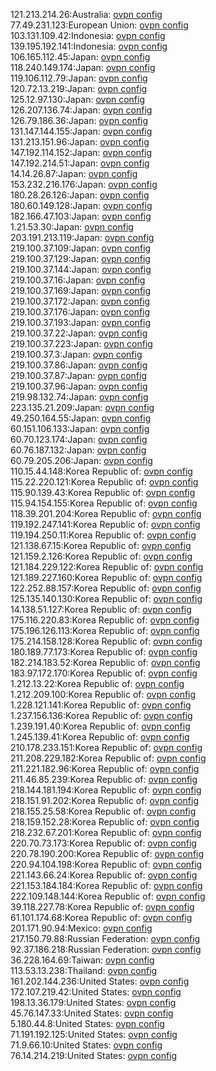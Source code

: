 121.213.214.26:Australia: [ovpn config](vpn/121_213_214_26.ovpn)  
77.49.231.123:European Union: [ovpn config](vpn/77_49_231_123.ovpn)  
103.131.109.42:Indonesia: [ovpn config](vpn/103_131_109_42.ovpn)  
139.195.192.141:Indonesia: [ovpn config](vpn/139_195_192_141.ovpn)  
106.165.112.45:Japan: [ovpn config](vpn/106_165_112_45.ovpn)  
118.240.149.174:Japan: [ovpn config](vpn/118_240_149_174.ovpn)  
119.106.112.79:Japan: [ovpn config](vpn/119_106_112_79.ovpn)  
120.72.13.219:Japan: [ovpn config](vpn/120_72_13_219.ovpn)  
125.12.97.130:Japan: [ovpn config](vpn/125_12_97_130.ovpn)  
126.207.136.74:Japan: [ovpn config](vpn/126_207_136_74.ovpn)  
126.79.186.36:Japan: [ovpn config](vpn/126_79_186_36.ovpn)  
131.147.144.155:Japan: [ovpn config](vpn/131_147_144_155.ovpn)  
131.213.151.96:Japan: [ovpn config](vpn/131_213_151_96.ovpn)  
147.192.114.152:Japan: [ovpn config](vpn/147_192_114_152.ovpn)  
147.192.214.51:Japan: [ovpn config](vpn/147_192_214_51.ovpn)  
14.14.26.87:Japan: [ovpn config](vpn/14_14_26_87.ovpn)  
153.232.216.176:Japan: [ovpn config](vpn/153_232_216_176.ovpn)  
180.28.26.126:Japan: [ovpn config](vpn/180_28_26_126.ovpn)  
180.60.149.128:Japan: [ovpn config](vpn/180_60_149_128.ovpn)  
182.166.47.103:Japan: [ovpn config](vpn/182_166_47_103.ovpn)  
1.21.53.30:Japan: [ovpn config](vpn/1_21_53_30.ovpn)  
203.191.213.119:Japan: [ovpn config](vpn/203_191_213_119.ovpn)  
219.100.37.109:Japan: [ovpn config](vpn/219_100_37_109.ovpn)  
219.100.37.129:Japan: [ovpn config](vpn/219_100_37_129.ovpn)  
219.100.37.144:Japan: [ovpn config](vpn/219_100_37_144.ovpn)  
219.100.37.16:Japan: [ovpn config](vpn/219_100_37_16.ovpn)  
219.100.37.169:Japan: [ovpn config](vpn/219_100_37_169.ovpn)  
219.100.37.172:Japan: [ovpn config](vpn/219_100_37_172.ovpn)  
219.100.37.176:Japan: [ovpn config](vpn/219_100_37_176.ovpn)  
219.100.37.193:Japan: [ovpn config](vpn/219_100_37_193.ovpn)  
219.100.37.22:Japan: [ovpn config](vpn/219_100_37_22.ovpn)  
219.100.37.223:Japan: [ovpn config](vpn/219_100_37_223.ovpn)  
219.100.37.3:Japan: [ovpn config](vpn/219_100_37_3.ovpn)  
219.100.37.86:Japan: [ovpn config](vpn/219_100_37_86.ovpn)  
219.100.37.87:Japan: [ovpn config](vpn/219_100_37_87.ovpn)  
219.100.37.96:Japan: [ovpn config](vpn/219_100_37_96.ovpn)  
219.98.132.74:Japan: [ovpn config](vpn/219_98_132_74.ovpn)  
223.135.21.209:Japan: [ovpn config](vpn/223_135_21_209.ovpn)  
49.250.164.55:Japan: [ovpn config](vpn/49_250_164_55.ovpn)  
60.151.106.133:Japan: [ovpn config](vpn/60_151_106_133.ovpn)  
60.70.123.174:Japan: [ovpn config](vpn/60_70_123_174.ovpn)  
60.76.187.132:Japan: [ovpn config](vpn/60_76_187_132.ovpn)  
60.79.205.206:Japan: [ovpn config](vpn/60_79_205_206.ovpn)  
110.15.44.148:Korea Republic of: [ovpn config](vpn/110_15_44_148.ovpn)  
115.22.220.121:Korea Republic of: [ovpn config](vpn/115_22_220_121.ovpn)  
115.90.139.43:Korea Republic of: [ovpn config](vpn/115_90_139_43.ovpn)  
115.94.154.155:Korea Republic of: [ovpn config](vpn/115_94_154_155.ovpn)  
118.39.201.204:Korea Republic of: [ovpn config](vpn/118_39_201_204.ovpn)  
119.192.247.141:Korea Republic of: [ovpn config](vpn/119_192_247_141.ovpn)  
119.194.250.11:Korea Republic of: [ovpn config](vpn/119_194_250_11.ovpn)  
121.138.67.15:Korea Republic of: [ovpn config](vpn/121_138_67_15.ovpn)  
121.159.2.126:Korea Republic of: [ovpn config](vpn/121_159_2_126.ovpn)  
121.184.229.122:Korea Republic of: [ovpn config](vpn/121_184_229_122.ovpn)  
121.189.227.160:Korea Republic of: [ovpn config](vpn/121_189_227_160.ovpn)  
122.252.88.157:Korea Republic of: [ovpn config](vpn/122_252_88_157.ovpn)  
125.135.140.130:Korea Republic of: [ovpn config](vpn/125_135_140_130.ovpn)  
14.138.51.127:Korea Republic of: [ovpn config](vpn/14_138_51_127.ovpn)  
175.116.220.83:Korea Republic of: [ovpn config](vpn/175_116_220_83.ovpn)  
175.196.126.113:Korea Republic of: [ovpn config](vpn/175_196_126_113.ovpn)  
175.214.158.128:Korea Republic of: [ovpn config](vpn/175_214_158_128.ovpn)  
180.189.77.173:Korea Republic of: [ovpn config](vpn/180_189_77_173.ovpn)  
182.214.183.52:Korea Republic of: [ovpn config](vpn/182_214_183_52.ovpn)  
183.97.172.170:Korea Republic of: [ovpn config](vpn/183_97_172_170.ovpn)  
1.212.13.22:Korea Republic of: [ovpn config](vpn/1_212_13_22.ovpn)  
1.212.209.100:Korea Republic of: [ovpn config](vpn/1_212_209_100.ovpn)  
1.228.121.141:Korea Republic of: [ovpn config](vpn/1_228_121_141.ovpn)  
1.237.156.136:Korea Republic of: [ovpn config](vpn/1_237_156_136.ovpn)  
1.239.191.40:Korea Republic of: [ovpn config](vpn/1_239_191_40.ovpn)  
1.245.139.41:Korea Republic of: [ovpn config](vpn/1_245_139_41.ovpn)  
210.178.233.151:Korea Republic of: [ovpn config](vpn/210_178_233_151.ovpn)  
211.208.229.182:Korea Republic of: [ovpn config](vpn/211_208_229_182.ovpn)  
211.221.182.96:Korea Republic of: [ovpn config](vpn/211_221_182_96.ovpn)  
211.46.85.239:Korea Republic of: [ovpn config](vpn/211_46_85_239.ovpn)  
218.144.181.194:Korea Republic of: [ovpn config](vpn/218_144_181_194.ovpn)  
218.151.91.202:Korea Republic of: [ovpn config](vpn/218_151_91_202.ovpn)  
218.155.25.58:Korea Republic of: [ovpn config](vpn/218_155_25_58.ovpn)  
218.159.152.28:Korea Republic of: [ovpn config](vpn/218_159_152_28.ovpn)  
218.232.67.201:Korea Republic of: [ovpn config](vpn/218_232_67_201.ovpn)  
220.70.73.173:Korea Republic of: [ovpn config](vpn/220_70_73_173.ovpn)  
220.78.190.200:Korea Republic of: [ovpn config](vpn/220_78_190_200.ovpn)  
220.94.104.198:Korea Republic of: [ovpn config](vpn/220_94_104_198.ovpn)  
221.143.66.24:Korea Republic of: [ovpn config](vpn/221_143_66_24.ovpn)  
221.153.184.184:Korea Republic of: [ovpn config](vpn/221_153_184_184.ovpn)  
222.109.148.144:Korea Republic of: [ovpn config](vpn/222_109_148_144.ovpn)  
39.118.227.78:Korea Republic of: [ovpn config](vpn/39_118_227_78.ovpn)  
61.101.174.68:Korea Republic of: [ovpn config](vpn/61_101_174_68.ovpn)  
201.171.90.94:Mexico: [ovpn config](vpn/201_171_90_94.ovpn)  
217.150.79.88:Russian Federation: [ovpn config](vpn/217_150_79_88.ovpn)  
92.37.186.218:Russian Federation: [ovpn config](vpn/92_37_186_218.ovpn)  
36.228.164.69:Taiwan: [ovpn config](vpn/36_228_164_69.ovpn)  
113.53.13.238:Thailand: [ovpn config](vpn/113_53_13_238.ovpn)  
161.202.144.236:United States: [ovpn config](vpn/161_202_144_236.ovpn)  
172.107.219.42:United States: [ovpn config](vpn/172_107_219_42.ovpn)  
198.13.36.179:United States: [ovpn config](vpn/198_13_36_179.ovpn)  
45.76.147.33:United States: [ovpn config](vpn/45_76_147_33.ovpn)  
5.180.44.8:United States: [ovpn config](vpn/5_180_44_8.ovpn)  
71.191.192.125:United States: [ovpn config](vpn/71_191_192_125.ovpn)  
71.9.66.10:United States: [ovpn config](vpn/71_9_66_10.ovpn)  
76.14.214.219:United States: [ovpn config](vpn/76_14_214_219.ovpn)  
